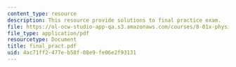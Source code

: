 ```yaml
---
content_type: resource
description: This resource provide solutions to final practice exam.
file: https://ol-ocw-studio-app-qa.s3.amazonaws.com/courses/8-01x-physics-i-classical-mechanics-with-an-experimental-focus-fall-2002/4ac71ff2477eb58f08e9fe06e2f93131_final_pract.pdf
file_type: application/pdf
resourcetype: Document
title: final_pract.pdf
uid: 4ac71ff2-477e-b58f-08e9-fe06e2f93131
---
```


